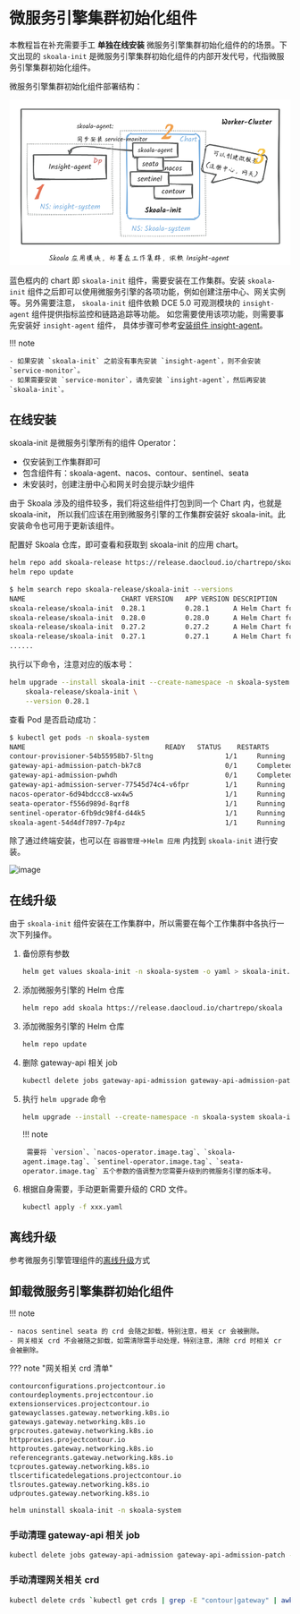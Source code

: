 # 微服务引擎集群初始化组件

本教程旨在补充需要手工 **单独在线安装** 微服务引擎集群初始化组件的的场景。下文出现的 `skoala-init` 是微服务引擎集群初始化组件的内部开发代号，代指微服务引擎集群初始化组件。

微服务引擎集群初始化组件部署结构：

![image](../images/skoala-init-cn.png)

蓝色框内的 chart 即 `skoala-init` 组件，需要安装在工作集群。安装 `skoala-init`
组件之后即可以使用微服务引擎的各项功能，例如创建注册中心、网关实例等。另外需要注意，
`skoala-init` 组件依赖 DCE 5.0 可观测模块的 `insight-agent` 组件提供指标监控和链路追踪等功能。
如您需要使用该项功能，则需要事先安装好 `insight-agent` 组件，
具体步骤可参考[安装组件 insight-agent](../../insight/quickstart/install/install-agent.md)。

!!! note

    - 如果安装 `skoala-init` 之前没有事先安装 `insight-agent`，则不会安装 `service-monitor`。
    - 如果需要安装 `service-monitor`，请先安装 `insight-agent`，然后再安装 `skoala-init`。

## 在线安装

skoala-init 是微服务引擎所有的组件 Operator：

- 仅安装到工作集群即可
- 包含组件有：skoala-agent、nacos、contour、sentinel、seata
- 未安装时，创建注册中心和网关时会提示缺少组件

由于 Skoala 涉及的组件较多，我们将这些组件打包到同一个 Chart 内，也就是 skoala-init，
所以我们应该在用到微服务引擎的工作集群安装好 skoala-init。此安装命令也可用于更新该组件。

配置好 Skoala 仓库，即可查看和获取到 skoala-init 的应用 chart。

```bash
helm repo add skoala-release https://release.daocloud.io/chartrepo/skoala
helm repo update
```

```bash
$ helm search repo skoala-release/skoala-init --versions
NAME                        CHART VERSION   APP VERSION DESCRIPTION
skoala-release/skoala-init	0.28.1       	0.28.1     	A Helm Chart for Skoala init, it includes Skoal...
skoala-release/skoala-init	0.28.0       	0.28.0     	A Helm Chart for Skoala init, it includes Skoal...
skoala-release/skoala-init	0.27.2       	0.27.2     	A Helm Chart for Skoala init, it includes Skoal...
skoala-release/skoala-init	0.27.1       	0.27.1     	A Helm Chart for Skoala init, it includes Skoal...
......
```

执行以下命令，注意对应的版本号：

```bash
helm upgrade --install skoala-init --create-namespace -n skoala-system --cleanup-on-fail \
    skoala-release/skoala-init \
    --version 0.28.1
```

查看 Pod 是否启动成功：

```bash
$ kubectl get pods -n skoala-system
NAME                                   READY   STATUS    RESTARTS        AGE
contour-provisioner-54b55958b7-5ltng                  1/1     Running     0          2d6h
gateway-api-admission-patch-bk7c8                     0/1     Completed   0          2d6h
gateway-api-admission-pwhdh                           0/1     Completed   0          2d6h
gateway-api-admission-server-77545d74c4-v6fpr         1/1     Running     0          2d6h
nacos-operator-6d94bdccc8-wx4w5                       1/1     Running     0          2d6h
seata-operator-f556d989d-8qrf8                        1/1     Running     0          2d6h
sentinel-operator-6fb9dc98f4-d44k5                    1/1     Running     0          2d6h
skoala-agent-54d4df7897-7p4pz                         1/1     Running     0          2d6h
```

除了通过终端安装，也可以在 `容器管理`->`Helm 应用` 内找到 `skoala-init` 进行安装。

![image](https://docs.daocloud.io/daocloud-docs-images/docs/skoala/images/skoala-init.png)

## 在线升级

由于 `skoala-init` 组件安装在工作集群中，所以需要在每个工作集群中各执行一次下列操作。
<!--如果需要升级，会在release notes中强调-->

1. 备份原有参数

    ```bash
    helm get values skoala-init -n skoala-system -o yaml > skoala-init.yaml
    ```

2. 添加微服务引擎的 Helm 仓库

    ```bash
    helm repo add skoala https://release.daocloud.io/chartrepo/skoala
    ```

3. 添加微服务引擎的 Helm 仓库

    ```bash
    helm repo update
    ```

4. 删除 gateway-api 相关 job

    ```bash
    kubectl delete jobs gateway-api-admission gateway-api-admission-patch -n skoala-system
    ```

5. 执行 `helm upgrade` 命令

    ```bash
    helm upgrade --install --create-namespace -n skoala-system skoala-init skoala/skoala-init --version=0.28.1 --set nacos-operator.image.tag=v0.28.1 --set skoala-agent.image.tag=v0.28.1 --set sentinel-operator.image.tag=v0.28.1 --set seata-operator.image.tag=v0.28.1 -f skoala-init.yaml
    ```

    !!! note

        需要将 `version`、`nacos-operator.image.tag`、`skoala-agent.image.tag`、`sentinel-operator.image.tag`、`seata-operator.image.tag` 五个参数的值调整为您需要升级到的微服务引擎的版本号。

6. 根据自身需要，手动更新需要升级的 CRD 文件。

    ```bash
    kubectl apply -f xxx.yaml
    ```

## 离线升级

参考微服务引擎管理组件的[离线升级](./skoala.md#_11)方式

## 卸载微服务引擎集群初始化组件

!!! note

    - nacos sentinel seata 的 crd 会随之卸载，特别注意，相关 cr 会被删除。
    - 网关相关 crd 不会被随之卸载，如需清除需手动处理，特别注意，清除 crd 时相关 cr 会被删除。

??? note "网关相关 crd 清单"

    contourconfigurations.projectcontour.io
    contourdeployments.projectcontour.io
    extensionservices.projectcontour.io
    gatewayclasses.gateway.networking.k8s.io
    gateways.gateway.networking.k8s.io
    grpcroutes.gateway.networking.k8s.io
    httpproxies.projectcontour.io
    httproutes.gateway.networking.k8s.io
    referencegrants.gateway.networking.k8s.io
    tcproutes.gateway.networking.k8s.io
    tlscertificatedelegations.projectcontour.io
    tlsroutes.gateway.networking.k8s.io
    udproutes.gateway.networking.k8s.io

```bash
helm uninstall skoala-init -n skoala-system
```

### 手动清理 gateway-api 相关 job

```bash
kubectl delete jobs gateway-api-admission gateway-api-admission-patch -n skoala-system
```

### 手动清理网关相关 crd

```bash
kubectl delete crds `kubectl get crds | grep -E "contour|gateway" | awk '{print $1}'`
```
